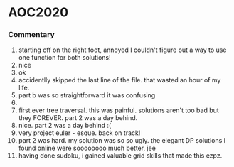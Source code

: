 # AOC2020

### Commentary
1. starting off on the right foot, annoyed I couldn't figure out a way to use one function for both solutions!
2. nice
3. ok
4. accidentlly skipped the last line of the file. that wasted an hour of my life.
5. part b was so straightforward it was confusing
6. 
7. first ever tree traversal. this was painful. solutions aren't too bad but they FOREVER. part 2 was a day behind.
8. nice. part 2 was a day behind :(
9. very project euler - esque. back on track!
10. part 2 was hard. my solution was so so ugly. the elegant DP solutions I found online were soooooooo much better, jee
11. having done sudoku, i gained valuable grid skills that made this ezpz.
